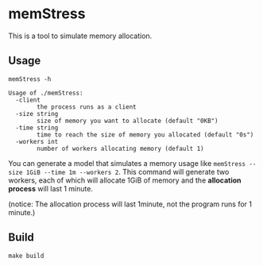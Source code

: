 # memStress

This is a tool to simulate memory allocation.

## Usage

```text
memStress -h

Usage of ./memStress:
  -client
        the process runs as a client
  -size string
        size of memory you want to allocate (default "0KB")
  -time string
        time to reach the size of memory you allocated (default "0s")
  -workers int
        number of workers allocating memory (default 1)
```

You can generate a model that simulates a memory usage like `memStress --size 1GiB --time 1m --workers 2`. This command will generate two workers, each of which will allocate 1GiB of memory and the **allocation process** will last 1 minute.

(notice: The allocation process will last 1minute, not the program runs for 1 minute.)

## Build

`make build`
